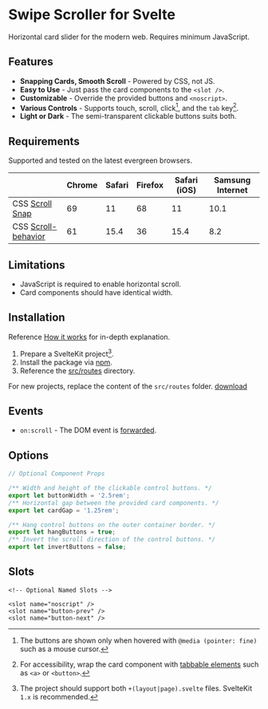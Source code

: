 # Swipe Scroller for Svelte

Horizontal card slider for the modern web. Requires minimum JavaScript.

<!-- Add demonstration link and video -->

## Features

- **Snapping Cards, Smooth Scroll** - Powered by CSS, not JS.
- **Easy to Use** - Just pass the card components to the `<slot />`.
- **Customizable** - Override the provided buttons and `<noscript>`.
- **Various Controls** - Supports touch, scroll, click[^1], and the `tab` key[^2].
- **Light or Dark** - The semi-transparent clickable buttons suits both.

[^1]: The buttons are shown only when hovered with `@media (pointer: fine)` such as a mouse cursor.
[^2]: For accessibility, wrap the card component with [tabbable elements] such as `<a>` or `<button>`.

[tabbable elements]: https://developer.mozilla.org/en-US/docs/Web/HTML/Global_attributes/tabindex

## Requirements

Supported and tested on the latest evergreen browsers.

|                       | Chrome | Safari | Firefox | Safari (iOS) | Samsung Internet |
| --------------------- | ------ | ------ | ------- | ------------ | ---------------- |
| CSS [Scroll Snap]     | 69     | 11     | 68      | 11           | 10.1             |
| CSS [Scroll-behavior] | 61     | 15.4   | 36      | 15.4         | 8.2              |

[Scroll Snap]: https://caniuse.com/css-snappoints
[Scroll-behavior]: https://caniuse.com/css-scroll-behavior

## Limitations

- JavaScript is required to enable horizontal scroll.
- Card components should have identical width.

## Installation

Reference [How it works](docs/how-it-works.md) for in-depth explanation.

1. Prepare a SvelteKit project[^3].
2. Install the package via [npm].
3. Reference the [src/routes](src/routes) directory.

[^3]: The project should support both `+(layout|page).svelte` files. SvelteKit `1.x` is recommended.

<!-- TODO: Check if the following link works. -->

[npm]: https://www.npmjs.com/package/swipe-scroller

For new projects, replace the content of the `src/routes` folder. [download](https://download-directory.github.io/?url=https%3A%2F%2Fgithub.com%2Fhyunbinseo%2Fswipe-scroller%2Ftree%2Fmain%2Fsrc%2Froutes)

## Events

- `on:scroll` - The DOM event is [forwarded](https://svelte.dev/tutorial/dom-event-forwarding).

## Options

```typescript
// Optional Component Props

/** Width and height of the clickable control buttons. */
export let buttonWidth = '2.5rem';
/** Horizontal gap between the provided card components. */
export let cardGap = '1.25rem';

/** Hang control buttons on the outer container border. */
export let hangButtons = true;
/** Invert the scroll direction of the control buttons. */
export let invertButtons = false;
```

<!-- Add image with explanation -->

## Slots

```svelte
<!-- Optional Named Slots -->

<slot name="noscript" />
<slot name="button-prev" />
<slot name="button-next" />
```
